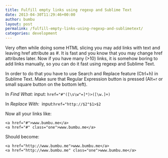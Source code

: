 ```yaml
---
title: Fulfill empty links using regexp and Sublime Text
date: 2013-04-30T11:29:46+00:00
author: bumbu
layout: post
permalink: /fulfill-empty-links-using-regexp-and-sublimetext/
categories: development
---
```

Very often while doing some HTML slicing you may add links with text and leaving href attribute as #. It is fast and you know that you may change href attributes later. Now if you have many (&gt;10) links, it is somehow boring to add links manually, so you can do it fast using regexp and Sublime Text.

In order to do that you have to use Search and Replace feature (Ctrl+h) in Sublime Text. Make sure that Regular Expression button is pressed (Alt+r or small square button on the bottom left).

In <i>Find What:</i> input: <code>href=\"#\"([\s\w\"\=]*)&gt;([\w\.]+)</code>

In <i>Replace With: </i> input:<code>href="http://$2"$1&gt;$2</code>

Now all your links like:
<pre class="language-html"><code>&lt;a href="#"&gt;www.bumbu.me&lt;/a&gt;
&lt;a href="#" class="one"&gt;www.bumbu.me&lt;/a&gt;</code></pre>
Should become:
<pre class="language-html"><code>&lt;a href="http://www.bumbu.me"&gt;www.bumbu.me&lt;/a&gt;
&lt;a href="http://www.bumbu.me" class="one"&gt;www.bumbu.me&lt;/a&gt;</code></pre>
